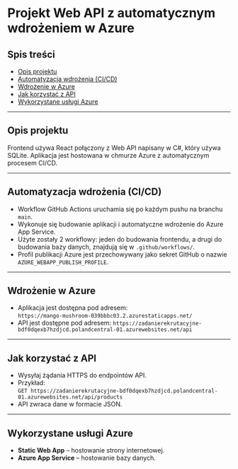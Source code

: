 # Projekt Web API z automatycznym wdrożeniem w Azure

## Spis treści

- [Opis projektu](#opis-projektu)  
- [Automatyzacja wdrożenia (CI/CD)](#automatyzacja-wdrożenia-cicd)  
- [Wdrożenie w Azure](#wdrożenie-w-azure)  
- [Jak korzystać z API](#jak-korzystać-z-api)  
- [Wykorzystane usługi Azure](#wykorzystane-usługi-azure)  

---

## Opis projektu

Frontend używa React połączony z Web API napisany w C#, który używa SQLite. Aplikacja jest hostowana w chmurze Azure z automatycznym procesem CI/CD.

---

## Automatyzacja wdrożenia (CI/CD)

- Workflow GitHub Actions uruchamia się po każdym pushu na branchu `main`.
- Wykonuje się budowanie aplikacji i automatyczne wdrożenie do Azure App Service.
- Użyte zostały 2 workflowy: jeden do budowania frontendu, a drugi do budowania bazy danych, znajdują się w `.github/workflows/`.
- Profil publikacji Azure jest przechowywany jako sekret GitHub o nazwie `AZURE_WEBAPP_PUBLISH_PROFILE`.

---

## Wdrożenie w Azure

- Aplikacja jest dostępna pod adresem:  
  `https://mango-mushroom-039bbbc03.2.azurestaticapps.net/`
- API jest dostępne pod adresem:
  `https://zadanierekrutacyjne-bdf0dqexb7hzdjcd.polandcentral-01.azurewebsites.net/api`

---

## Jak korzystać z API

- Wysyłaj żądania HTTPS do endpointów API.
- Przykład:  
  `GET https://zadanierekrutacyjne-bdf0dqexb7hzdjcd.polandcentral-01.azurewebsites.net/api/products`
- API zwraca dane w formacie JSON.

---

## Wykorzystane usługi Azure

- **Static Web App** – hostowanie strony internetowej.
- **Azure App Service** – hostowanie bazy danych.